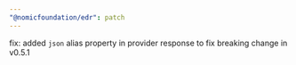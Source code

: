 ```yaml
---
"@nomicfoundation/edr": patch
---
```


fix: added `json` alias property in provider response to fix breaking change in v0.5.1
